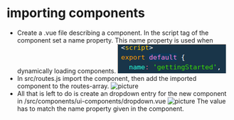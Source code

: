 # importing components

* Create a .vue file describing a component. In the script tag of the component set a name property. This name property is used when dynamically loading components.
![picture](../assets/img/ex1.PNG)
* In src/routes.js import the component, then add the imported component to the routes-array.
![picture](../../public/images/ex3.PNG)
* All that is left to do is create an dropdown entry for the new component in /src/components/ui-components/dropdown.vue
![picture](../../public/images/ex4.png)
 The value has to match the name property given in the component.
